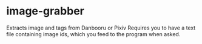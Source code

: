 # image-grabber
Extracts image and tags from Danbooru or Pixiv
Requires you to have a text file containing image ids, which you feed to the program when asked.
